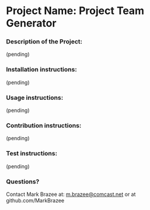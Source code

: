 
# Project Name: Project Team Generator

### Description of the Project: 

(pending)

### Installation instructions: 

(pending)

### Usage instructions: 

(pending)

### Contribution instructions: 

(pending)

### Test instructions: 

(pending)

### Questions? 

Contact Mark Brazee at: m.brazee@comcast.net or at github.com/MarkBrazee

